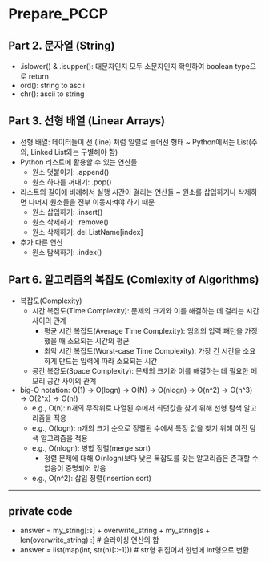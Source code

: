 # Prepare_PCCP

## Part 2. 문자열 (String)
- .islower() & .isupper(): 대문자인지 모두 소문자인지 확인하여 boolean type으로 return
- ord(): string to ascii
- chr(): ascii to string

## Part 3. 선형 배열 (Linear Arrays)
- 선형 배열: 데이터들이 선 (line) 처럼 일렬로 늘어선 형태 ~ Python에서는 List(주의, Linked List와는 구별해야 함)
- Python 리스트에 활용할 수 있는 연산들
  - 원소 덧붙이기: .append()
  - 원소 하나를 꺼내기: .pop()
- 리스트의 길이에 비례해서 실행 시간이 걸리는 연산들 ~ 원소를 삽입하거나 삭제하면 나머지 원소들을 전부 이동시켜야 하기 때문
  - 원소 삽입하기: .insert()
  - 원소 삭제하기: .remove()
  - 원소 삭제하기: del ListName[index]
- 추가 다른 연산
  - 원소 탐색하기: .index()

## Part 6. 알고리즘의 복잡도 (Comlexity of Algorithms)
- 복잡도(Complexity)
  - 시간 복잡도(Time Complexity): 문제의 크기와 이를 해결하는 데 걸리는 시간 사이의 관계
    - 평균 시간 복잡도(Average Time Complexity): 임의의 입력 패턴을 가정했을 때 소요되는 시간의 평균
    - 최악 시간 복잡도(Worst-case Time Complexity): 가장 긴 시간을 소요하게 만드는 입력에 따라 소요되는 시간
  - 공간 복잡도(Space Complexity): 문제의 크기와 이를 해결하는 데 필요한 메모리 공간 사이의 관계
- big-O notation: O(1) → O(logn) → O(N) → O(nlogn) → O(n^2) → O(n^3) → O(2^x) → O(n!)
  - e.g., O(n): n개의 무작위로 나열된 수에서 최댓값을 찾기 위해 선형 탐색 알고리즘을 적용
  - e.g., O(logn): n개의 크기 순으로 정렬된 수에서 특정 값을 찾기 위해 이진 탐색 알고리즘을 적용
  - e.g., O(nlogn): 병합 정렬(merge sort)
    - 정렬 문제에 대해 O(nlogn)보다 낮은 복잡도를 갖는 알고리즘은 존재할 수 없음이 증명되어 있음
  - e.g., O(n^2): 삽입 정렬(insertion sort)

---
## private code
- answer = my_string[:s] + overwrite_string + my_string[s + len(overwrite_string) :] # 슬라이싱 연산의 합
- answer = list(map(int, str(n)[::-1])) # str형 뒤집어서 한번에 int형으로 변환
